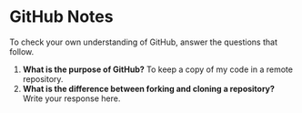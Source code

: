 # GitHub Notes

To check your own understanding of GitHub, answer the questions that follow.

1. **What is the purpose of GitHub?** To keep a copy of my code in a remote repository.
1. **What is the difference between forking and cloning a repository?** Write your response here.